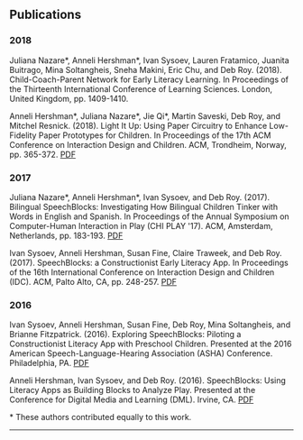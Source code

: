 ## Publications

### 2018

Juliana Nazare\*, Anneli Hershman\*, Ivan Sysoev, Lauren Fratamico, Juanita Buitrago, Mina Soltangheis, Sneha Makini, Eric Chu, and Deb Roy. (2018). Child-Coach-Parent Network for Early Literacy Learning. In Proceedings of the Thirteenth International Conference of Learning Sciences. London, United Kingdom, pp. 1409-1410.

Anneli Hershman\*, Juliana Nazare\*, Jie Qi\*, Martin Saveski, Deb Roy, and Mitchel Resnick. (2018). Light It Up: Using Paper Circuitry to Enhance Low-Fidelity Paper Prototypes for Children. In Proceedings of the 17th ACM Conference on Interaction Design and Children. ACM, Trondheim, Norway, pp. 365-372. [PDF](/papers/hershman_et_al_idc_2018_updated.pdf)

### 2017

Juliana Nazare\*, Anneli Hershman\*, Ivan Sysoev, and Deb Roy. (2017). Bilingual SpeechBlocks: Investigating How Bilingual Children Tinker with Words in English and Spanish. In Proceedings of the Annual Symposium on Computer-Human Interaction in Play (CHI PLAY '17). ACM, Amsterdam, Netherlands, pp. 183-193. [PDF](/papers/bilingual-speechblocks.pdf)

Ivan Sysoev, Anneli Hershman, Susan Fine, Claire Traweek, and Deb Roy. (2017). SpeechBlocks: a Constructionist Early Literacy App. In Proceedings of the 16th International Conference on Interaction Design and Children (IDC). ACM, Palto Alto, CA, pp. 248-257. [PDF](/papers/speechblocks-final.pdf) 

### 2016
Ivan Sysoev, Anneli Hershman, Susan Fine, Deb Roy, Mina Soltangheis, and Brianne Fitzpatrick. (2016). Exploring SpeechBlocks: Piloting a Constructionist Literacy App with Preschool Children. Presented at the 2016 American Speech-Language-Hearing Association (ASHA) Conference. Philadelphia, PA. [PDF](/papers/AshaPaperFinal.pdf)

Anneli Hershman, Ivan Sysoev, and Deb Roy. (2016). SpeechBlocks: Using Literacy Apps as Building Blocks to Analyze Play. Presented at the Conference for Digital Media and Learning (DML). Irvine, CA. [PDF](/papers/DMLAbstract.pdf)

\*  These authors contributed equally to this work.
<hr>

